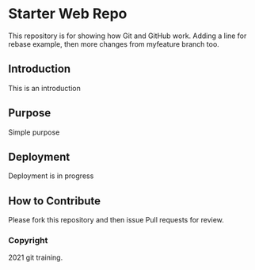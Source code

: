 # Starter Web Repo

This repository is for showing how Git and GitHub work.
Adding a line for rebase example, then more changes from 
myfeature branch too.

## Introduction

This is an introduction

## Purpose

Simple purpose

## Deployment

Deployment is in progress

## How to Contribute

Please fork this repository and then issue Pull requests for review.

### Copyright
2021 git training.
